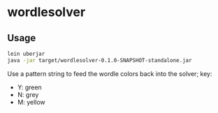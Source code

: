 # wordlesolver

## Usage

```bash
lein uberjar
java -jar target/wordlesolver-0.1.0-SNAPSHOT-standalone.jar
```

Use a pattern string to feed the wordle colors back into the solver; key:

- Y: green
- N: grey
- M: yellow

